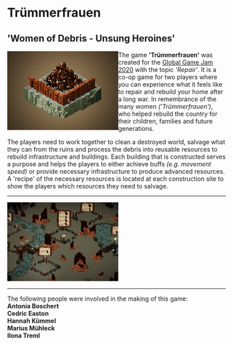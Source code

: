 # Trümmerfrauen
## 'Women of Debris - Unsung Heroines'

<a href="https://raw.githubusercontent.com/realkemon/ggj2020/master/gfx/Truemmerfrauen.png"><img align="left" src="https://raw.githubusercontent.com/realkemon/ggj2020/master/gfx/Truemmerfrauen.png" width="256"/></a>

The game **'Trümmerfrauen'** was created for the [Global Game Jam 2020](https://globalgamejam.org/2020/games/women-debris-1) with the topic *'Repair'*. 
It is a co-op game for two players where you can experience what it feels like to repair and rebuild your home after a long war. In remembrance of the many women *('Trümmerfrauen')*, who helped rebuild the country for their children, families and future generations.

The players need to work together to clean a destroyed world, salvage what they can from the ruins and process the debris into reusable resources to rebuild infrastructure and buildings. Each building that is constructed serves a purpose and helps the players to either achieve buffs *(e.g. movement speed)* or provide necessary infrastructure to produce advanced resources. A 'recipe' of the necessary resources is located at each construction site to show the players which resources they need to salvage.

---
<a href="https://raw.githubusercontent.com/realkemon/ggj2020/master/gfx/Truemmerfrauen1.png"><img src="https://raw.githubusercontent.com/realkemon/ggj2020/master/gfx/Truemmerfrauen1.png" width="256"/></a>

---

The following people were involved in the making of this game: <br>
**Antonia Boschert** <br>
**Cedric Easton** <br>
**Hannah Kümmel** <br>
**Marius Mühleck** <br>
**Ilona Treml** <br>
